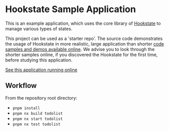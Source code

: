 
# Hookstate Sample Application

This is an example application, which uses the core library of [Hookstate](https://github.com/avkonst/hookstate) to manage various types of states.

This project can be used as a 'starter repo'.
The source code demonstrates the usage of Hookstate in more realistic, large application than shorter [code samples and demos available online](https://hookstate.js.org/).
We advise you to look through the shorter samples online, if you discovered the Hookstate for the first time, before studying this application.

[See this application running online](https://hookstate.js.org/docs/getting-started)

## Workflow

From the repository root directory:

- `pnpm install`
- `pnpm nx build todolist`
- `pnpm nx start todolist`
- `pnpm nx test todolist`
